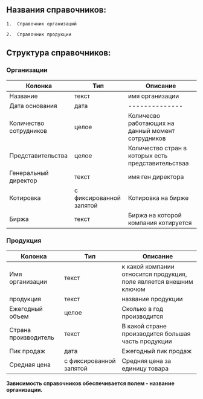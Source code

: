 ## Названия справочников:
    
    1.  Справочник организаций

    2.  Справочник продукции 

## Структура справочников:

### Организации

| Колонка                | Тип                     | Описание                                           |
|------------------------|-------------------------|----------------------------------------------------|
| Название               | текст                   | имя организации                                    |
| Дата основания         | дата                    | --------------                                     |
| Количество сотрудников | целое                   | Количесво работающих на данный момент сотрудников  |
| Представительства      | целое                   | Количество стран в которых есть представительстваа |
| Генеральный директор   | текст                   | имя ген директора                                  |
| Котировка              | с фиксированной запятой | Котировка на бирже                                 |
| Биржа                  | текст                   | Биржа на которой компания котируется               | 


### Продукция 

| Колонка              | Тип                       | Описание                                                           |
|----------------------|---------------------------|--------------------------------------------------------------------|
| Имя организации      | текст                     | к какой компании относится продукция, поле является внешним ключом |
| продукция            | текст                     | название продукции                                                 |
| Ежегодный объем      | целое                     | Сколько в год производится                                         |
| Страна производитель | текст                     | В какой стране производится большая часть продукции                |
| Пик продаж           | дата                      | Ежегодный пик продаж                                               |
| Средная цена         | с фиксированной запятой   | Средняя цена за единицу товара                                     |


**Зависимость справочников обеспечивается полем - название организации.** 